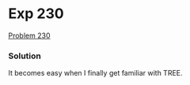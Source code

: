 # Exp 230
[Problem 230](https://leetcode.com/problems/kth-smallest-element-in-a-bst/description/)

### Solution
It becomes easy when I finally get familiar with TREE.